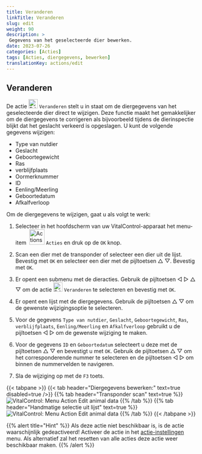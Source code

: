 ```yaml
---
title: Veranderen
linkTitle: Veranderen
slug: edit
weight: 90
description: >
 Gegevens van het geselecteerde dier bewerken.
date: 2023-07-26
categories: [Acties]
tags: [Acties, diergegevens, bewerken]
translationKey: actions/edit
---
```


## Veranderen

De actie <img src="/icons/actions/edit.svg" width="24" align="bottom" alt="Edit" /> `Veranderen` stelt u in staat om de diergegevens van het geselecteerde dier direct te wijzigen. Deze functie maakt het gemakkelijker om de diergegevens te corrigeren als bijvoorbeeld tijdens de dierinspectie blijkt dat het geslacht verkeerd is opgeslagen. U kunt de volgende gegevens wijzigen:

- Type van nutdier
- Geslacht
- Geboortegewicht
- Ras
- verblijfplaats
- Oormerknummer
- ID
- Eenling/Meerling
- Geboortedatum
- Afkalfverloop

Om de diergegevens te wijzigen, gaat u als volgt te werk:

1. Selecteer in het hoofdscherm van uw VitalControl-apparaat het menu-item &nbsp;<img src="/icons/actions.svg" width="40" align="bottom" alt="Actions" /> `Acties` en druk op de `OK` knop.

2. Scan een dier met de transponder of selecteer een dier uit de lijst. Bevestig met `OK` en selecteer een dier met de pijltoetsen △ ▽. Bevestig met `OK`.

3. Er opent een submenu met de dieracties. Gebruik de pijltoetsen ◁ ▷ △ ▽ om de actie <img src="/icons/actions/edit.svg" width="24" align="bottom" alt="Edit" /> `Veranderen` te selecteren en bevestig met `OK`.

4. Er opent een lijst met de diergegevens. Gebruik de pijltoetsen △ ▽ om de gewenste wijzigingsoptie te selecteren.

5. Voor de gegevens `Type van nutdier`, `Geslacht`, `Geboortegewicht`, `Ras`, `verblijfplaats`, `Eenling/Meerling` en `Afkalfverloop` gebruikt u de pijltoetsen ◁ ▷ om de gewenste wijziging te maken.

6. Voor de gegevens `ID` en `Geboortedatum` selecteert u deze met de pijltoetsen △ ▽ en bevestigt u met `OK`. Gebruik de pijltoetsen △ ▽ om het corresponderende nummer te selecteren en de pijltoetsen ◁ ▷ om binnen de nummervelden te navigeren.

7. Sla de wijziging op met de `F3` toets.

{{< tabpane >}}
{{< tab header="Diergegevens bewerken:" text=true disabled=true />}}
{{% tab header="Transponder scan" text=true %}}
 ![VitalControl: Menu Action Edit animal data](../images/edit-scan.png "Diergegevens bewerken")
{{% /tab %}}
{{% tab header="Handmatige selectie uit lijst" text=true %}}
 ![VitalControl: Menu Action Edit animal data](../images/edit.png "Diergegevens bewerken")
{{% /tab %}}
{{< /tabpane >}}

{{% alert title="Hint" %}}
Als deze actie niet beschikbaar is, is de actie waarschijnlijk gedeactiveerd! Activeer de actie in het [actie-instellingen](../setting/) menu. Als alternatief zal het resetten van alle acties deze actie weer beschikbaar maken.
{{% /alert %}}
